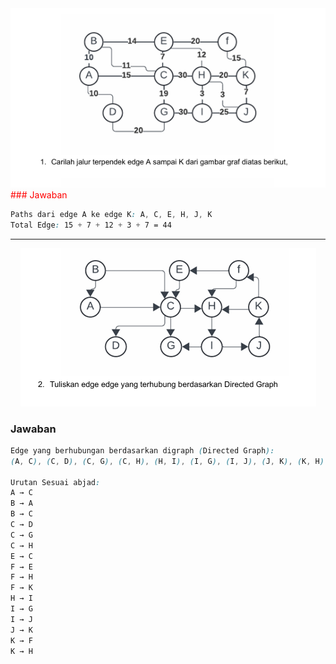 <div align="center">
    <img src="https://github.com/Anraaa/StrukturData/blob/main/Tugas/Pertemuan12/soal1.png" alt="Soal 1">
</div>

<div style=color:red>
### Jawaban
</div>

```css
Paths dari edge A ke edge K: A, C, E, H, J, K
Total Edge: 15 + 7 + 12 + 3 + 7 = 44
```

___

<div align="center">
    <img src="https://github.com/Anraaa/StrukturData/blob/main/Tugas/Pertemuan12/soal2.png" alt="Soal 2">
</div>

### Jawaban

```css
Edge yang berhubungan berdasarkan digraph (Directed Graph): 
(A, C), (C, D), (C, G), (C, H), (H, I), (I, G), (I, J), (J, K), (K, H), (K, F), (F, H), (F, E), (E, C), (B, A), (B, C)

Urutan Sesuai abjad:
A → C
B → A
B → C
C → D
C → G
C → H
E → C
F → E
F → H
F → K
H → I
I → G
I → J
J → K
K → F
K → H
```